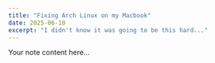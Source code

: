 ```yaml
---
title: "Fixing Arch Linux on my Macbook"
date: 2025-06-10
excerpt: "I didn't know it was going to be this hard..."
---
```


Your note content here...